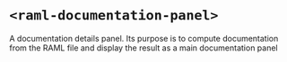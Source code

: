 # `<raml-documentation-panel>`

A documentation details panel. Its purpose is to compute documentation from the RAML file and display the result as a main documentation panel
